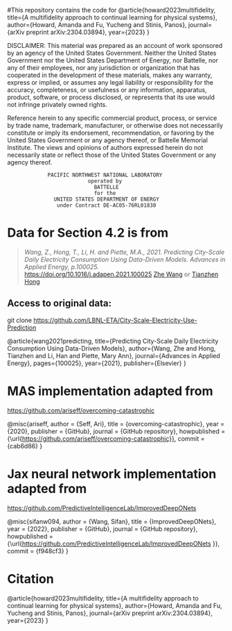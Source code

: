 #This repository contains the code for 
@article{howard2023multifidelity,
  title={A multifidelity approach to continual learning for physical systems},
  author={Howard, Amanda and Fu, Yucheng and Stinis, Panos},
  journal={arXiv preprint arXiv:2304.03894},
  year={2023}
}


DISCLAIMER:
This material was prepared as an account of work sponsored by an agency of the
United States Government.  Neither the United States Government nor the United
States Department of Energy, nor Battelle, nor any of their employees, nor any
jurisdiction or organization that has cooperated in the development of these
materials, makes any warranty, express or implied, or assumes any legal
liability or responsibility for the accuracy, completeness, or usefulness or
any information, apparatus, product, software, or process disclosed, or
represents that its use would not infringe privately owned rights.
 
Reference herein to any specific commercial product, process, or service by
trade name, trademark, manufacturer, or otherwise does not necessarily
constitute or imply its endorsement, recommendation, or favoring by the United
States Government or any agency thereof, or Battelle Memorial Institute. The
views and opinions of authors expressed herein do not necessarily state or
reflect those of the United States Government or any agency thereof.
 
                 PACIFIC NORTHWEST NATIONAL LABORATORY
                              operated by
                                BATTELLE
                                for the
                   UNITED STATES DEPARTMENT OF ENERGY
                    under Contract DE-AC05-76RL01830


# Data for Section 4.2 is from
> *Wang, Z., Hong, T., Li, H. and Piette, M.A., 2021. Predicting City-Scale Daily Electricity Consumption Using Data-Driven Models. Advances in Applied Energy, p.100025.*
https://doi.org/10.1016/j.adapen.2021.100025
[Zhe Wang](mailto:zwang5@lbl.gov ) or [Tianzhen Hong](mailto:thong@lbl.gov)


## Access to original data: 
git clone https://github.com/LBNL-ETA/City-Scale-Electricity-Use-Prediction

@article{wang2021predicting,
  title={Predicting City-Scale Daily Electricity Consumption Using Data-Driven Models},
  author={Wang, Zhe and Hong, Tianzhen and Li, Han and Piette, Mary Ann},
  journal={Advances in Applied Energy},
  pages={100025},
  year={2021},
  publisher={Elsevier}
}


# MAS implementation adapted from 
https://github.com/ariseff/overcoming-catastrophic

@misc{ariseff,
  author = {Seff, Ari},
  title = {overcoming-catastrophic},
  year = {2020},
  publisher = {GitHub},
  journal = {GitHub repository},
  howpublished = {\url{https://github.com/ariseff/overcoming-catastrophic}},
  commit = {cab6d86}
}

# Jax neural network implementation adapted from 
https://github.com/PredictiveIntelligenceLab/ImprovedDeepONets

@misc{sifanw094,
  author = {Wang, Sifan},
  title = {ImprovedDeepONets},
  year = {2022},
  publisher = {GitHub},
  journal = {GitHub repository},
  howpublished = {\url{https://github.com/PredictiveIntelligenceLab/ImprovedDeepONets
}},
  commit = {f948cf3}
}

# Citation
@article{howard2023multifidelity,
  title={A multifidelity approach to continual learning for physical systems},
  author={Howard, Amanda and Fu, Yucheng and Stinis, Panos},
  journal={arXiv preprint arXiv:2304.03894},
  year={2023}
}

